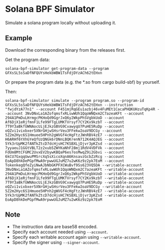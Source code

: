 # Solana BPF Simulator
Simulate a solana program locally without uploading it.

## Example
Download the corresponding binary from the releases first.

Get the program data:
```shell
solana-bpf-simulator get-program-data --program GFXsSL5sSaDfNFQUYsHekbWBW1TsFdjDYzACh62tEHxn
```
Or prepare the program data (e.g. the *.so from cargo build-sbf) by yourself.

Then:
```shell
solana-bpf-simulator simulate --program program.so --program-id GFXsSL5sSaDfNFQUYsHekbWBW1TsFdjDYzACh62tEHxn --instruction "fwjdYzA77n1" --account F451mjRqGEu1azbj46v4FuMEt1CacaPHQKUHzuTqKp4R --account 3NvDNxLa1AZofqmsfxRLswWUh1QqoWNQxm2C7azeaKFt --account 294A1PmDuLHrmgcPKHoQd9GgrJxQ6y2WkpPhSVgbkUoD --account Af6DjX1eRjfmnF1Lfe99FTgLUMKTVrsyf7CY2Kx9kzbT --account 7T9Y3aBkfUWNAocUijEJkzGBVG9CvawyqU7PuHE5RuDp --account oQZvi1vixbxer5XNrGHjwSHsrVeu3FFekw2oaV9DCGy --account 5Z2m2Hyc6S1Hmuee5HPnh2gWVGf4cHgFtzJWnRBV4zE7 --account H6ARHf6YXhGYeQfUzQNGk6rDNnLBQKrenN712K4AQJEG --account 5Yk3rUpMK2fANTkZtcD7dcHjsHC7KSBXLjDjvr3pKZsd --account 7yyaeuJ1GGtVBLT2z2xub5ZWYKaNhF28mj1RdV4VDFVk --account FdUm8MtCFGMC2UvxEV2bywKBQaP6es7osMwqZ9i2Gbvi --account 6kCU7GxqqUwuPMSrcXq5sXicoXqnA6KnsavzGcbZzRcg --account EoApD8hkDePGpfMwA9rpwwUGJuMZ7u2wK6z9z2pk7EoM --account TokenkegQfeZyiNwAJbNbGKPFXCWuBvf9Ss623VQ5DA --writable-account 3NvDNxLa1AZofqmsfxRLswWUh1QqoWNQxm2C7azeaKFt --writable-account 294A1PmDuLHrmgcPKHoQd9GgrJxQ6y2WkpPhSVgbkUoD --writable-account Af6DjX1eRjfmnF1Lfe99FTgLUMKTVrsyf7CY2Kx9kzbT --writable-account 7T9Y3aBkfUWNAocUijEJkzGBVG9CvawyqU7PuHE5RuDp --writable-account oQZvi1vixbxer5XNrGHjwSHsrVeu3FFekw2oaV9DCGy --writable-account 5Z2m2Hyc6S1Hmuee5HPnh2gWVGf4cHgFtzJWnRBV4zE7 --writable-account 5Yk3rUpMK2fANTkZtcD7dcHjsHC7KSBXLjDjvr3pKZsd --writable-account EoApD8hkDePGpfMwA9rpwwUGJuMZ7u2wK6z9z2pk7EoM
```

## Note

* The instruction data are base58 encoded.
* Specify each account needed using `--account`.
* Specify each writable account again using `--writable-account`.
* Specify the signer using `--signer-account`.
